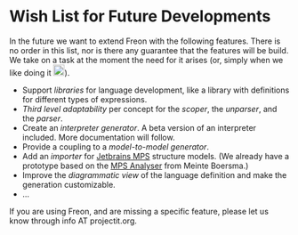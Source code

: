 
# Wish List for Future Developments

In the future we want to extend Freon with the following features. There is no order
in this list, nor is there any guarantee that the features will be build. We take on a
task at the moment the need for it arises (or, simply when 
we like doing it <img src="/images/smile.png" alt="SMILE" width="20" height="20">).

* Support *libraries* for language development, like a library with definitions for different
types of expressions.
* *Third level adaptability* per concept for the *scoper*, the *unparser*, and the *parser*.
* Create an *interpreter generator*. A beta version of an interpreter included. More
  documentation will follow.
* Provide a coupling to a *model-to-model generator*.
* Add an *importer* for <a href="https://www.jetbrains.com/mps/" target="_blank">Jetbrains MPS</a> 
    structure models.
    (We already have a prototype based on 
the <a href="https://github.com/dslmeinte/mps-open-source/tree/master/mps-analyser" target="_blank"> MPS Analyser</a>
    from Meinte Boersma.)
* Improve the *diagrammatic view* of the language definition and make the generation customizable.
* ...

If you are using Freon, and are missing a specific feature, please let us know through info AT projectit.org.
